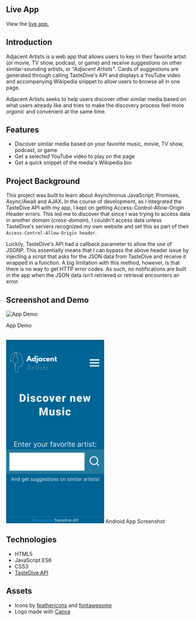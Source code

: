 ## Live App
View the [live app.](https://theianmilan.github.io/avion/Avion%20Projects/Adjacent%20Artists/index.html)

## Introduction

Adjacent Artists is a web app that allows users to key in their favorite artist (or movie, TV show, podcast, or game) and receive suggestions on other similar-sounding artists, or *"Adjacent Artists"*. Cards of suggestions are generated through calling TasteDive's API and displays a YouTube video and accompanying Wikipedia snippet to allow users to browse all in one page. 

Adjacent Artists seeks to help users discover other similar media based on what users already like and tries to make the discovery process feel more *organic* and convenient at the same time.

## Features
* Discover similar media based on your favorite music, movie, TV show, podcast, or game
* Get a selected YouTube video to play on the page
* Get a quick snippet of the media's Wikipedia bio

## Project Background

This project was built to learn about Asynchronus JavaScript: Promises, Async/Await and AJAX. In the course of development, as I integrated the TasteDive API with my app, I kept on getting Access-Control-Allow-Origin Header errors. This led me to discover that since I was trying to access data in another domain (*cross-domain*), I couldn't access data unless TasteDive's servers recognized my own website and set this as part of their `Access-Control-Allow-Origin header`.

Luckily, TasteDive's API had a callback parameter to allow the use of JSONP. This essentially means that I can bypass the above header issue by injecting a script that asks for the JSON data from TasteDive and receive it wrapped in a function. A big limitation with this method, however, is that there is no way to get HTTP error codes. As such, no notifications are built in the app when the JSON data isn't retrieved or retrieval encounters an error.

## Screenshot and Demo

<p float = 'left'>
    <img src="https://github.com/theIanMilan/avion/blob/main/Avion%20Projects/Adjacent%20Artists/assets/images/adjacent_artists_gif.gif" alt="App Demo" width="500" height="300">
    <p>App Demo</p>

<br>
    <img src="https://github.com/theIanMilan/avion/blob/main/Avion%20Projects/Adjacent%20Artists/assets/images/android_app_screenshot.jpg" alt="App on Android" width="268" height="500">
    <span>Android App Screenshot</span>
</p>

## Technologies

* HTML5
* JavaScript ES6
* CSS3
* [TasteDive API](https://tastedive.com/read/api)

## Assets
* Icons by [feathericons](https://feathericons.com/) and [fontawesome](https://fontawesome.com/)
* Logo made with [Canva](https://www.canva.com/)
